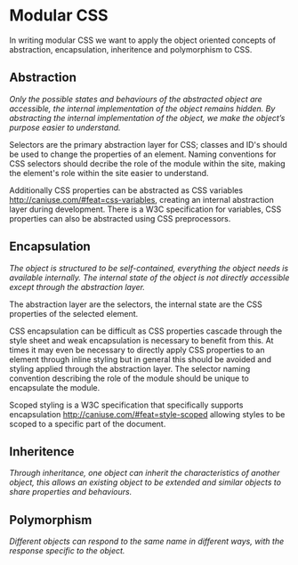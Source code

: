 # Modular CSS

In writing modular CSS we want to apply the object oriented concepts of abstraction, encapsulation, inheritence and polymorphism to CSS. 

## Abstraction

*Only the possible states and behaviours of the abstracted object are accessible, the internal implementation of the object remains hidden. By abstracting the internal implementation of the object, we make the object’s purpose easier to understand.*

Selectors are the primary abstraction layer for CSS; classes and ID's should be used to change the properties of an element. Naming conventions for CSS selectors should decribe the role of the module within the site, making the element's role within the site easier to understand.

Additionally CSS properties can be abstracted as CSS variables http://caniuse.com/#feat=css-variables, creating an internal abstraction layer during development. There is a W3C specification for variables, CSS properties can also be abstracted using CSS preprocessors. 

## Encapsulation

*The object is structured to be self-contained, everything the object needs is available internally. The internal state of the object is not directly accessible except through the abstraction layer.*

The abstraction layer are the selectors, the internal state are the CSS properties of the selected element.  

CSS encapsulation can be difficult as CSS properties cascade through the style sheet and weak encapsulation is necessary to benefit from this. At times it may even be necessary to directly apply CSS properties to an element through inline styling but in general this should be avoided and styling applied through the abstraction layer. The selector naming convention describing the role of the module should be unique to encapsulate the module.   

Scoped styling is a W3C specification that specifically supports encapsulation http://caniuse.com/#feat=style-scoped allowing styles to be scoped to a specific part of the document.

## Inheritence

*Through inheritance, one object can inherit the characteristics of another object, this allows an existing object to be extended and similar objects to share properties and behaviours.*



## Polymorphism

*Different objects can respond to the same name in different ways, with the response specific to the object.*